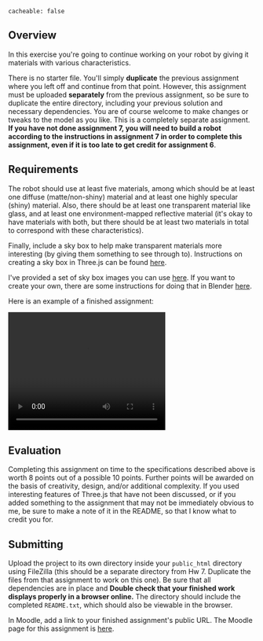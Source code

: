 ```
cacheable: false
```

## Overview

In this exercise you're going to continue working on your robot by giving it materials with various characteristics.

There is no starter file. You'll simply **duplicate** the previous assignment where you left off and continue from that point. However, this assignment must be uploaded **separately** from the previous assignment, so be sure to duplicate the entire directory, including your previous solution and necessary dependencies. You are of course welcome to make changes or tweaks to the model as you like. This is a completely separate assignment. **If you have not done assignment 7, you will need to build a robot according to the instructions in assignment 7 in order to complete this assignment, even if it is too late to get credit for assignment 6**.

## Requirements

The robot should use at least five materials, among which should be at least one diffuse (matte/non-shiny) material and at least one highly specular (shiny) material. Also, there should be at least one transparent material like glass, and at least one environment-mapped reflective material (it's okay to have materials with both, but there should be at least two materials in total to correspond with these characteristics).

Finally, include a sky box to help make transparent materials more interesting (by giving them something to see through to). Instructions on creating a sky box in Three.js can be found [here](http://blog.romanliutikov.com/post/58705840698/skybox-and-environment-map-in-threejs).

I've provided a set of sky box images you can use [here](/~tmullen/cg/airport_images.zip). If you want to create your own, there are some instructions for doing that in Blender [here](http://25x8.blogspot.com/2013/04/rendering-skybox-for-unity-using-blender.html).

Here is an example of a finished assignment:


<video width="320" height="240" controls>
  <source src="/~tmullen/images/cg/robot-refl.ogv" type="video/ogg;" codecs="theora, vorbis">
Your browser does not support the video tag.
</video>

## Evaluation

Completing this assignment on time to the specifications described above is worth 8 points out of a possible 10 points. Further points will be awarded on the basis of creativity, design, and/or additional complexity. If you used interesting features of Three.js that have not been discussed, or if you added something to the assignment that may not be immediately obvious to me, be sure to make a note of it in the README, so that I know what to credit you for.  

## Submitting

Upload the project to its own directory inside your `public_html` directory using FileZilla (this should be a separate directory from Hw 7. Duplicate the files from that assignment to work on this one). Be sure that all dependencies are in place and **Double check that your finished work displays properly in a browser online.** The directory should include the completed `README.txt`, which should also be viewable in the browser.

In Moodle, add a link to your finished assignment's public URL.
The Moodle page for this assignment is [here](https://moodle.pugetsound.edu/moodle/mod/assign/view.php?id=340422).

